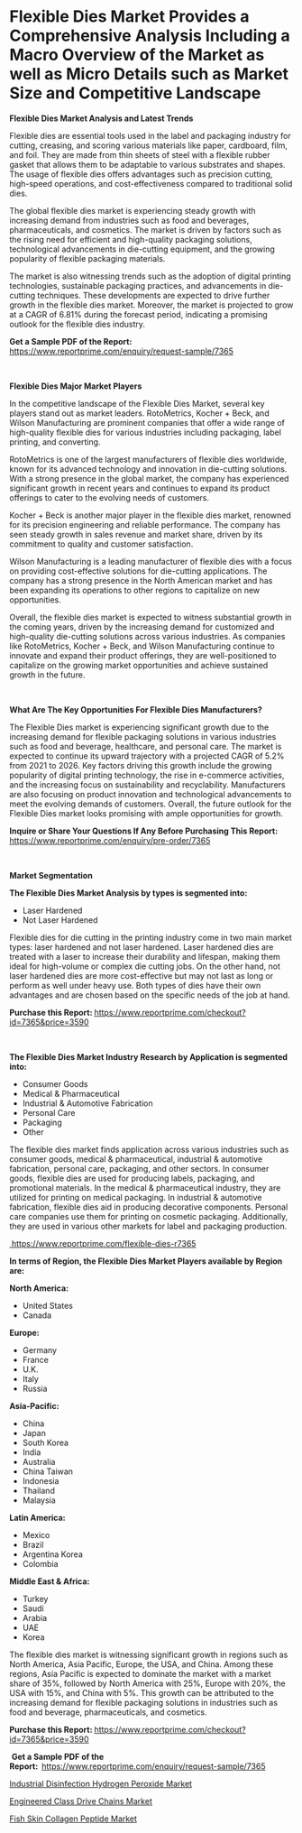 <p><h1>Flexible Dies Market Provides a Comprehensive Analysis Including a Macro Overview of the Market as well as Micro Details such as Market Size and Competitive Landscape</h1></p><p><strong>Flexible Dies Market Analysis and Latest Trends</strong></p>
<p><p>Flexible dies are essential tools used in the label and packaging industry for cutting, creasing, and scoring various materials like paper, cardboard, film, and foil. They are made from thin sheets of steel with a flexible rubber gasket that allows them to be adaptable to various substrates and shapes. The usage of flexible dies offers advantages such as precision cutting, high-speed operations, and cost-effectiveness compared to traditional solid dies.</p><p>The global flexible dies market is experiencing steady growth with increasing demand from industries such as food and beverages, pharmaceuticals, and cosmetics. The market is driven by factors such as the rising need for efficient and high-quality packaging solutions, technological advancements in die-cutting equipment, and the growing popularity of flexible packaging materials.</p><p>The market is also witnessing trends such as the adoption of digital printing technologies, sustainable packaging practices, and advancements in die-cutting techniques. These developments are expected to drive further growth in the flexible dies market. Moreover, the market is projected to grow at a CAGR of 6.81% during the forecast period, indicating a promising outlook for the flexible dies industry.</p></p>
<p><strong>Get a Sample PDF of the Report:&nbsp;</strong> <a href="https://www.reportprime.com/enquiry/request-sample/7365">https://www.reportprime.com/enquiry/request-sample/7365</a></p>
<p>&nbsp;</p>
<p><strong>Flexible Dies Major Market Players</strong></p>
<p><p>In the competitive landscape of the Flexible Dies Market, several key players stand out as market leaders. RotoMetrics, Kocher + Beck, and Wilson Manufacturing are prominent companies that offer a wide range of high-quality flexible dies for various industries including packaging, label printing, and converting.</p><p>RotoMetrics is one of the largest manufacturers of flexible dies worldwide, known for its advanced technology and innovation in die-cutting solutions. With a strong presence in the global market, the company has experienced significant growth in recent years and continues to expand its product offerings to cater to the evolving needs of customers.</p><p>Kocher + Beck is another major player in the flexible dies market, renowned for its precision engineering and reliable performance. The company has seen steady growth in sales revenue and market share, driven by its commitment to quality and customer satisfaction.</p><p>Wilson Manufacturing is a leading manufacturer of flexible dies with a focus on providing cost-effective solutions for die-cutting applications. The company has a strong presence in the North American market and has been expanding its operations to other regions to capitalize on new opportunities.</p><p>Overall, the flexible dies market is expected to witness substantial growth in the coming years, driven by the increasing demand for customized and high-quality die-cutting solutions across various industries. As companies like RotoMetrics, Kocher + Beck, and Wilson Manufacturing continue to innovate and expand their product offerings, they are well-positioned to capitalize on the growing market opportunities and achieve sustained growth in the future.</p></p>
<p>&nbsp;</p>
<p><strong>What Are The Key Opportunities For Flexible Dies Manufacturers?</strong></p>
<p><p>The Flexible Dies market is experiencing significant growth due to the increasing demand for flexible packaging solutions in various industries such as food and beverage, healthcare, and personal care. The market is expected to continue its upward trajectory with a projected CAGR of 5.2% from 2021 to 2026. Key factors driving this growth include the growing popularity of digital printing technology, the rise in e-commerce activities, and the increasing focus on sustainability and recyclability. Manufacturers are also focusing on product innovation and technological advancements to meet the evolving demands of customers. Overall, the future outlook for the Flexible Dies market looks promising with ample opportunities for growth.</p></p>
<p><strong>Inquire or Share Your Questions If Any Before Purchasing This Report:</strong> <a href="https://www.reportprime.com/enquiry/pre-order/7365">https://www.reportprime.com/enquiry/pre-order/7365</a></p>
<p>&nbsp;</p>
<p><strong>Market Segmentation</strong></p>
<p><strong>The Flexible Dies Market Analysis by types is segmented into:</strong></p>
<p><ul><li>Laser Hardened</li><li>Not Laser Hardened</li></ul></p>
<p><p>Flexible dies for die cutting in the printing industry come in two main market types: laser hardened and not laser hardened. Laser hardened dies are treated with a laser to increase their durability and lifespan, making them ideal for high-volume or complex die cutting jobs. On the other hand, not laser hardened dies are more cost-effective but may not last as long or perform as well under heavy use. Both types of dies have their own advantages and are chosen based on the specific needs of the job at hand.</p></p>
<p><strong>Purchase this Report:&nbsp;</strong><a href="https://www.reportprime.com/checkout?id=7365&price=3590">https://www.reportprime.com/checkout?id=7365&price=3590</a></p>
<p>&nbsp;</p>
<p><strong>The Flexible Dies Market Industry Research by Application is segmented into:</strong></p>
<p><ul><li>Consumer Goods</li><li>Medical & Pharmaceutical</li><li>Industrial & Automotive Fabrication</li><li>Personal Care</li><li>Packaging</li><li>Other</li></ul></p>
<p><p>The flexible dies market finds application across various industries such as consumer goods, medical & pharmaceutical, industrial & automotive fabrication, personal care, packaging, and other sectors. In consumer goods, flexible dies are used for producing labels, packaging, and promotional materials. In the medical & pharmaceutical industry, they are utilized for printing on medical packaging. In industrial & automotive fabrication, flexible dies aid in producing decorative components. Personal care companies use them for printing on cosmetic packaging. Additionally, they are used in various other markets for label and packaging production.</p></p>
<p><a href="https://www.reportprime.com/flexible-dies-r7365">&nbsp;https://www.reportprime.com/flexible-dies-r7365</a></p>
<p><strong>In terms of Region, the Flexible Dies Market Players available by Region are:</strong></p>
<p>
    <p> <strong> North America: </strong>
        <ul>
            <li>United States</li>
            <li>Canada</li>
        </ul>
        </p> 
    <p> <strong> Europe: </strong>
        <ul>
            <li>Germany</li>
            <li>France</li>
            <li>U.K.</li>
            <li>Italy</li>
            <li>Russia</li>
        </ul>
        </p> 
    <p> <strong> Asia-Pacific: </strong>
        <ul>
            <li>China</li>
            <li>Japan</li>
            <li>South Korea</li>
            <li>India</li>
            <li>Australia</li>
            <li>China Taiwan</li>
            <li>Indonesia</li>
            <li>Thailand</li>
            <li>Malaysia</li>
        </ul>
        </p> 
    <p> <strong> Latin America: </strong>
        <ul>
            <li>Mexico</li>
            <li>Brazil</li>
            <li>Argentina Korea</li>
            <li>Colombia</li>
        </ul>
        </p> 
    <p> <strong> Middle East & Africa: </strong>
        <ul>
            <li>Turkey</li>
            <li>Saudi</li>
            <li>Arabia</li>
            <li>UAE</li>
            <li>Korea</li>
        </ul>
    </p>
    </p>
<p><p>The flexible dies market is witnessing significant growth in regions such as North America, Asia Pacific, Europe, the USA, and China. Among these regions, Asia Pacific is expected to dominate the market with a market share of 35%, followed by North America with 25%, Europe with 20%, the USA with 15%, and China with 5%. This growth can be attributed to the increasing demand for flexible packaging solutions in industries such as food and beverage, pharmaceuticals, and cosmetics.</p></p>
<p><strong>Purchase this Report: </strong><a href="https://www.reportprime.com/checkout?id=7365&price=3590">https://www.reportprime.com/checkout?id=7365&price=3590</a></p>
<p>&nbsp;<strong>Get a Sample PDF of the Report:&nbsp;&nbsp;</strong><a href="https://www.reportprime.com/enquiry/request-sample/7365">https://www.reportprime.com/enquiry/request-sample/7365</a></p>
<p><strong></strong></p>
<p><p><a href="https://www.linkedin.com/pulse/industrial-disinfection-hydrogen-peroxide-market-size-u6xee?trackingId=axNF9Ch9QyP8PEZQpGlomg%3D%3D">Industrial Disinfection Hydrogen Peroxide Market</a></p><p><a href="https://www.linkedin.com/pulse/engineered-class-drive-chains-market-size-reflecting-forecast-ocvxc?trackingId=o%2FguYsUZRpvna4ii%2BlrLeg%3D%3D">Engineered Class Drive Chains Market</a></p><p><a href="https://www.linkedin.com/pulse/fish-skin-collagen-peptide-market-analysis-size-global-industry-esrhe?trackingId=%2FPTk5wUDh3Q208JHeGeAcQ%3D%3D">Fish Skin Collagen Peptide Market</a></p></p>